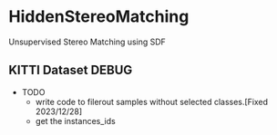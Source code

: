 # HiddenStereoMatching
Unsupervised Stereo Matching using SDF



## KITTI Dataset DEBUG 

- TODO
    - write code to filerout samples without selected classes.[Fixed 2023/12/28]
    - get the instances_ids
